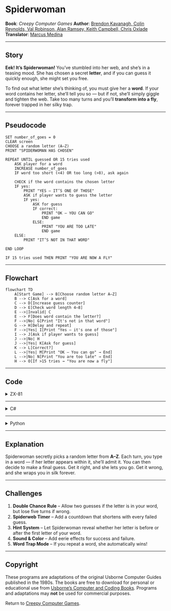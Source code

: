 # Spiderwoman

**Book**: _Creepy Computer Games_
**Author**: [Brendon Kavanagh, Colin Reynolds, Val Robinson, Alan Ramsey, Keith Campbell, Chris Oxlade](https://github.com/marcusjobb/UsborneBooks)
**Translator**: [Marcus Medina](http://marcusmedina.pro)

---

## Story

**Eek! It’s Spiderwoman!**
You’ve stumbled into her web, and she’s in a teasing mood.
She has chosen a secret **letter**, and if you can guess it quickly enough, she might set you free.

To find out what letter she’s thinking of, you must give her a **word**.
If your word contains her letter, she’ll tell you so — but if not, she’ll simply giggle and tighten the web.
Take too many turns and you’ll **transform into a fly**, forever trapped in her silky trap.

---

## Pseudocode

```plaintext
SET number_of_goes = 0
CLEAR screen
CHOOSE a random letter (A–Z)
PRINT "SPIDERWOMAN HAS CHOSEN"

REPEAT UNTIL guessed OR 15 tries used
    ASK player for a word
    INCREASE number_of_goes
    IF word too short (<4) OR too long (>8), ask again

    CHECK if the word contains the chosen letter
    IF yes:
        PRINT "YES – IT’S ONE OF THOSE"
        ASK if player wants to guess the letter
        IF yes:
            ASK for guess
            IF correct:
                PRINT "OK – YOU CAN GO"
                END game
            ELSE:
                PRINT "YOU ARE TOO LATE"
                END game
    ELSE:
        PRINT "IT’S NOT IN THAT WORD"

END LOOP

IF 15 tries used THEN PRINT "YOU ARE NOW A FLY"
```

---

## Flowchart

```mermaid
flowchart TD
    A[Start Game] --> B[Choose random letter A–Z]
    B --> C[Ask for a word]
    C --> D[Increase guess counter]
    D --> E[Check word length 4–8]
    E -->|Invalid| C
    E --> F[Does word contain the letter?]
    F -->|No| G[Print "It's not in that word"]
    G --> H[Delay and repeat]
    F -->|Yes| I[Print "Yes – it's one of those"]
    I --> J[Ask if player wants to guess]
    J -->|No| H
    J -->|Yes| K[Ask for guess]
    K --> L[Correct?]
    L -->|Yes| M[Print "OK – You can go" → End]
    L -->|No| N[Print "You are too late" → End]
    H --> O[If >15 tries → "You are now a fly"]
```

---

## Code

<details>
<summary>ZX-81</summary>

```basic
10 LET G=0
20 CLS
30 LET T=INT(RND*26+38)
40 LET T$=CHR$(T)
50 PRINT "SPIDERWOMAN"
60 PRINT "HAS CHOSEN"
70 PRINT
80 PRINT "TRY A WORD"
90 PRINT
100 INPUT W$
110 LET G=G+1
120 LET L=LEN(W$)
130 IF L<4 OR L>8 THEN GOTO 70
140 LET F=0
160 FOR I=1 TO L
170 LET A$=W$(I TO I)
180 IF A$=T$ THEN LET F=1
190 NEXT I
200 IF F=1 THEN GOTO 280
210 PRINT
220 PRINT "IT'S NOT IN THAT WORD"
230 FOR A=1 TO 20
240 NEXT A
250 IF G>15 THEN GOTO 400
260 CLS
270 GOTO 70
280 PRINT "YES - IT'S ONE OF THOSE"
290 PRINT
300 PRINT "DO YOU WANT TO GUESS? (Y OR N)"
310 INPUT R$
320 IF R$="N" THEN GOTO 250
330 PRINT "WHAT IS YOUR GUESS THEN?"
350 INPUT G$
360 IF G$<>T$ THEN GOTO 410
370 PRINT "OK - YOU CAN GO"
380 PRINT "(THIS TIME)"
390 STOP
400 PRINT "YOU ARE TOO LATE"
410 PRINT "YOU ARE NOW A FLY"
420 STOP
```

</details>

---

<details>
<summary>C#</summary>

```csharp
using System;

class Spiderwoman
{
    static void Main()
    {
        Random rnd = new Random();
        char target = (char)('A' + rnd.Next(0, 26));
        int tries = 0;

        Console.WriteLine("SPIDERWOMAN HAS CHOSEN...");
        Console.WriteLine("Try to find her letter!");

        while (tries < 15)
        {
            Console.Write("\nEnter a word (4–8 letters): ");
            string word = Console.ReadLine()?.ToUpper() ?? "";
            tries++;

            if (word.Length < 4 || word.Length > 8)
                continue;

            if (word.Contains(target))
            {
                Console.WriteLine("Yes – it’s one of those!");
                Console.Write("Do you want to guess the letter? (Y/N): ");
                var answer = Console.ReadKey(true).KeyChar;
                if (char.ToUpper(answer) == 'Y')
                {
                    Console.Write("\nWhat’s your guess? ");
                    var guess = Console.ReadKey(true).KeyChar;
                    if (char.ToUpper(guess) == target)
                    {
                        Console.WriteLine("\nOK – you can go (this time)!");
                        return;
                    }
                    else
                    {
                        Console.WriteLine("\nYou are too late… You are now a fly!");
                        return;
                    }
                }
            }
            else
            {
                Console.WriteLine("It’s not in that word.");
            }
        }

        Console.WriteLine("\nYou’ve taken too long... You are now a fly!");
    }
}
```

</details>

---

<details>
<summary>Python</summary>

```python
import random

def spiderwoman():
    target = chr(random.randint(65, 90))  # A–Z
    tries = 0
    print("SPIDERWOMAN HAS CHOSEN...")
    print("Try to find her letter!")

    while tries < 15:
        word = input("\nEnter a word (4–8 letters): ").upper()
        tries += 1
        if len(word) < 4 or len(word) > 8:
            continue

        if target in word:
            print("Yes – it's one of those!")
            choice = input("Do you want to guess the letter? (Y/N): ").upper()
            if choice == "Y":
                guess = input("What’s your guess? ").upper()
                if guess == target:
                    print("OK – you can go (this time)!")
                    return
                else:
                    print("You are too late... You are now a fly!")
                    return
        else:
            print("It’s not in that word.")

    print("\nYou’ve taken too long... You are now a fly!")

if __name__ == "__main__":
    spiderwoman()
```

</details>

---

## Explanation

Spiderwoman secretly picks a random letter from **A–Z**.
Each turn, you type in a word — if her letter appears within it, she’ll admit it.
You can then decide to make a final guess.
Get it right, and she lets you go.
Get it wrong, and she wraps you in silk forever.

---

## Challenges

1. **Double Chance Rule** – Allow two guesses if the letter is in your word, but lose five turns if wrong.
2. **Spiderweb Timer** – Add a countdown that shortens with every failed guess.
3. **Hint System** – Let Spiderwoman reveal whether her letter is before or after the first letter of your word.
4. **Sound & Color** – Add eerie effects for success and failure.
5. **Word Trap Mode** – If you repeat a word, she automatically wins!

---

## Copyright

These programs are adaptations of the original Usborne Computer Guides published in the 1980s.
The books are free to download for personal or educational use from
[Usborne’s Computer and Coding Books](https://usborne.com/row/books/computer-and-coding-books).
Programs and adaptations may **not** be used for commercial purposes.

Return to [Creepy Computer Games](./readme.md).
